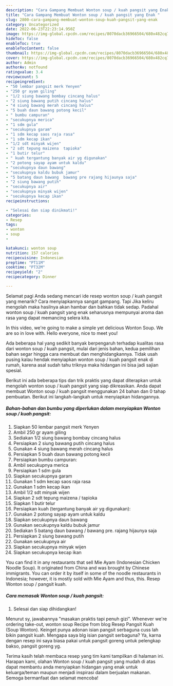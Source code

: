 ```yaml
---
description: "Cara Gampang Membuat Wonton soup / kuah pangsit yang Enak "
title: "Cara Gampang Membuat Wonton soup / kuah pangsit yang Enak "
slug: 2800-cara-gampang-membuat-wonton-soup-kuah-pangsit-yang-enak
category: Uncategorized
date: 2022-06-23T22:23:14.950Z
image: https://img-global.cpcdn.com/recipes/8070dacb36966504/680x482cq70/wonton-soup-kuah-pangsit-foto-resep-utama.jpg
hideToc: false
enableToc: true
enableTocContent: false
thumbnail: https://img-global.cpcdn.com/recipes/8070dacb36966504/680x482cq70/wonton-soup-kuah-pangsit-foto-resep-utama.jpg
cover: https://img-global.cpcdn.com/recipes/8070dacb36966504/680x482cq70/wonton-soup-kuah-pangsit-foto-resep-utama.jpg
author: Admin
authorAv: notfound
ratingvalue: 3.4
reviewcount: 5
recipeingredient:
- "50 lembar pangsit merk Yenyen"
- "250 gr ayam giling"
- "1/2 siung bawang bombay cincang halus"
- "2 siung bawang putih cincang halus"
- "4 siung bawang merah cincang halus"
- "5 buah daun bawang potong kecil"
- " bumbu campuran"
- "secukupnya merica"
- "1 sdm gula"
- "secukupnya garam"
- "1 sdm kecap saos raja rasa"
- "1 sdm kecap ikan"
- "1/2 sdt minyak wijen"
- "2 sdt tepung maizena  tapioka"
- "1 butir telur"
- " kuah tergantung banyak air yg digunakan"
- "2 potong sayap ayam untuk kaldu"
- "secukupnya daun bawang"
- "secukupnya kaldu bubuk jamur"
- "5 batang daun bawang  bawang pre rajang hijaunya saja"
- "2 siung bawang putih"
- "secukupnya air"
- "secukupnya minyak wijen"
- "secukupnya kecap ikan"
recipeinstructions:

- "Selesai dan siap dinikmati!"
categories:
- Resep
tags:
- wonton
- soup
- 

katakunci: wonton soup  
nutrition: 157 calories
recipecuisine: Indonesian
preptime: "PT11M"
cooktime: "PT32M"
recipeyield: "2"
recipecategory: Dinner

---
```



Selamat pagi Anda sedang mencari ide resep wonton soup / kuah pangsit yang menarik? Cara menyiapkannya sangat gampang. Tapi Jika keliru mengolah maka hasilnya akan hambar dan bahkan tidak sedap. Padahal wonton soup / kuah pangsit yang enak seharusnya mempunyai aroma dan rasa yang dapat memancing selera kita.


In this video, we&#39;re going to make a simple yet delicious Wonton Soup. We are so in love with. Hello everyone, nice to meet you!

Ada beberapa hal yang sedikit banyak berpengaruh terhadap kualitas rasa dari wonton soup / kuah pangsit, mulai dari jenis bahan, kedua pemilihan bahan segar hingga cara membuat dan menghidangkannya. Tidak usah pusing kalau hendak menyiapkan wonton soup / kuah pangsit enak di rumah, karena asal sudah tahu triknya maka hidangan ini bisa jadi sajian spesial.


Berikut ini ada beberapa tips dan trik praktis yang dapat diterapkan untuk mengolah wonton soup / kuah pangsit yang siap dikreasikan. Anda dapat membuat Wonton soup / kuah pangsit menggunakan 24 bahan dan 0 tahap pembuatan. Berikut ini langkah-langkah untuk menyiapkan hidangannya.

<!--inarticleads1-->

##### Bahan-bahan dan bumbu yang diperlukan dalam menyiapkan Wonton soup / kuah pangsit:

1. Siapkan 50 lembar pangsit merk Yenyen
1. Ambil 250 gr ayam giling
1. Sediakan 1/2 siung bawang bombay cincang halus
1. Persiapkan 2 siung bawang putih cincang halus
1. Gunakan 4 siung bawang merah cincang halus
1. Persiapkan 5 buah daun bawang potong kecil
1. Persiapkan  bumbu campuran:
1. Ambil secukupnya merica
1. Persiapkan 1 sdm gula
1. Siapkan secukupnya garam
1. Gunakan 1 sdm kecap saos raja rasa
1. Gunakan 1 sdm kecap ikan
1. Ambil 1/2 sdt minyak wijen
1. Siapkan 2 sdt tepung maizena / tapioka
1. Siapkan 1 butir telur
1. Persiapkan  kuah (tergantung banyak air yg digunakan):
1. Gunakan 2 potong sayap ayam untuk kaldu
1. Siapkan secukupnya daun bawang
1. Gunakan secukupnya kaldu bubuk jamur
1. Sediakan 5 batang daun bawang / bawang pre. rajang hijaunya saja
1. Persiapkan 2 siung bawang putih
1. Gunakan secukupnya air
1. Siapkan secukupnya minyak wijen
1. Siapkan secukupnya kecap ikan


You can find it in any restaurants that sell Mie Ayam (Indonesian Chicken Noodle Soup). It originated from China and was brought by Chinese immigrants. You can order it by itself in some of the noodle restaurants in Indonesia; however, it is mostly sold with Mie Ayam and thus, this. Resep Wonton soup / pangsit kuah. 

<!--inarticleads2-->

##### Cara memasak Wonton soup / kuah pangsit:


1. Selesai dan siap dihidangkan!

Menurut sy, jawabannya &#34;masakan praktis tapi penuh gizi&#34;. Whenever we&#39;re ordering take-out, wonton soup Recipe from blog Resep Pangsit Kuah (Soup Wonton). Keinget punya adonan isian pangsit serbaguna cuss lah bikin pangsit kuah. Mengapa saya blg isian pangsit serbaguna? Ya, karna dengan resep ini saya biasa pakai untuk pangsit goreng untuk pelengkap bakso, pangsit goreng yg. 

Terima kasih telah membaca resep yang tim kami tampilkan di halaman ini. Harapan kami, olahan Wonton soup / kuah pangsit yang mudah di atas dapat membantu anda menyiapkan hidangan yang enak untuk keluarga/teman maupun menjadi inspirasi dalam berjualan makanan. Semoga bermanfaat dan selamat mencoba!
